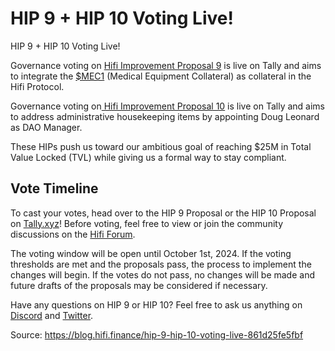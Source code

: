 
# HIP 9 + HIP 10 Voting Live!

HIP 9 + HIP 10 Voting Live!

Governance voting on [Hifi Improvement Proposal 9](https://www.tally.xyz/gov/hifi-dao/proposal/8) is live on Tally and aims to integrate the [$MEC1](https://etherscan.io/address/0x4e44b82d6fb5e341a4b83501b04ca683ae6de1f8) (Medical Equipment Collateral) as collateral in the Hifi Protocol.

Governance voting on[ Hifi Improvement Proposal 10](https://www.tally.xyz/gov/hifi-dao/proposal/9) is live on Tally and aims to address administrative housekeeping items by appointing Doug Leonard as DAO Manager.

These HIPs push us toward our ambitious goal of reaching $25M in Total Value Locked (TVL) while giving us a formal way to stay compliant.

## Vote Timeline

To cast your votes, head over to the HIP 9 Proposal or the HIP 10 Proposal on [Tally.xyz](https://www.tally.xyz/gov/hifi-dao)! Before voting, feel free to view or join the community discussions on the [Hifi Forum](https://forum.hifi.finance/).

The voting window will be open until October 1st, 2024. If the voting thresholds are met and the proposals pass, the process to implement the changes will begin. If the votes do not pass, no changes will be made and future drafts of the proposals may be considered if necessary.

Have any questions on HIP 9 or HIP 10? Feel free to ask us anything on [Discord](https://discord.com/invite/uGxaCppKSH) and [Twitter](https://twitter.com/hififinance).


Source: https://blog.hifi.finance/hip-9-hip-10-voting-live-861d25fe5fbf
